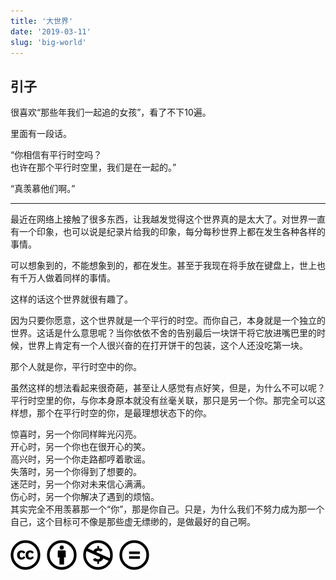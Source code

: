 ```yaml
---
title: '大世界'
date: '2019-03-11'
slug: 'big-world'
---
```

## 引子

很喜欢“那些年我们一起追的女孩”，看了不下10遍。

里面有一段话。

“你相信有平行时空吗？  
也许在那个平行时空里，我们是在一起的。”

“真羡慕他们啊。”

---

最近在网络上接触了很多东西，让我越发觉得这个世界真的是太大了。对世界一直有一个印象，也可以说是纪录片给我的印象，每分每秒世界上都在发生各种各样的事情。

可以想象到的，不能想象到的，都在发生。甚至于我现在将手放在键盘上，世上也有千万人做着同样的事情。

这样的话这个世界就很有趣了。

因为只要你愿意，这个世界就是一个平行的时空。而你自己，本身就是一个独立的世界。这话是什么意思呢？当你依依不舍的告别最后一块饼干将它放进嘴巴里的时候，世界上肯定有一个人很兴奋的在打开饼干的包装，这个人还没吃第一块。

那个人就是你，平行时空中的你。

虽然这样的想法看起来很奇葩，甚至让人感觉有点好笑，但是，为什么不可以呢？平行时空里的你，与你本身原本就没有丝毫关联，那只是另一个你。那完全可以这样想，那个在平行时空的你，是最理想状态下的你。

惊喜时，另一个你同样眸光闪亮。  
开心时，另一个你也在很开心的笑。  
高兴时，另一个你走路都哼着歌谣。  
失落时，另一个你得到了想要的。  
迷茫时，另一个你对未来信心满满。  
伤心时，另一个你解决了遇到的烦恼。  
其实完全不用羡慕那一个“你”，那是你自己。只是，为什么我们不努力成为那一个自己，这个目标可不像是那些虚无缥缈的，是做最好的自己啊。

#### [![版权声明](/images/creativecommons-cc.svg)](https://creativecommons.org/licenses/by-nc-nd/4.0/)

